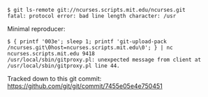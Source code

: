 ```
$ git ls-remote git://ncurses.scripts.mit.edu/ncurses.git
fatal: protocol error: bad line length character: /usr
```
Minimal reproducer:
```
$ { printf '003e'; sleep 1; printf 'git-upload-pack /ncurses.git\0host=ncurses.scripts.mit.edu\0'; } | nc ncurses.scripts.mit.edu 9418
/usr/local/sbin/gitproxy.pl: unexpected message from client at /usr/local/sbin/gitproxy.pl line 44.
```

Tracked down to this git commit:
https://github.com/git/git/commit/7455e05e4e750451
